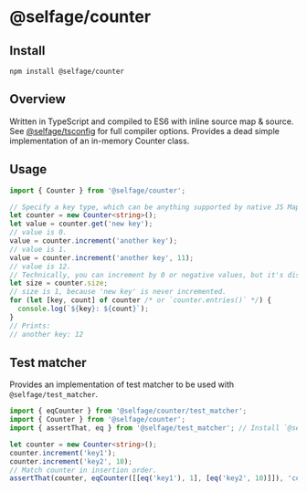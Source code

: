 # @selfage/counter

## Install

`npm install @selfage/counter`

## Overview

Written in TypeScript and compiled to ES6 with inline source map & source. See [@selfage/tsconfig](https://www.npmjs.com/package/@selfage/tsconfig) for full compiler options. Provides a dead simple implementation of an in-memory Counter class.

## Usage

```TypeScript
import { Counter } from '@selfage/counter';

// Specify a key type, which can be anything supported by native JS Map.
let counter = new Counter<string>();
let value = counter.get('new key');
// value is 0.
value = counter.increment('another key');
// value is 1.
value = counter.increment('another key', 11);
// value is 12.
// Technically, you can increment by 0 or negative values, but it's discouraged.
let size = counter.size;
// size is 1, because 'new key' is never incremented.
for (let [key, count] of counter /* or `counter.entries()` */) {
  console.log(`${key}: ${count}`);
}
// Prints:
// another key: 12
```

## Test matcher

Provides an implementation of test matcher to be used with `@selfage/test_matcher`.

```TypeScript
import { eqCounter } from '@selfage/counter/test_matcher';
import { Counter } from '@selfage/counter';
import { assertThat, eq } from '@selfage/test_matcher'; // Install `@selfage/test_matcher`.

let counter = new Counter<string>();
counter.increment('key1');
counter.increment('key2', 10);
// Match counter in insertion order.
assertThat(counter, eqCounter([[eq('key1'), 1], [eq('key2', 10)]]), 'counter');
```
